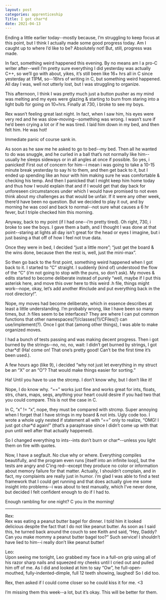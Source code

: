 ```yaml
---
layout: post 
categories: apprenticeship
Title: I got char*d
date: 2021-04-13
---
```


Ending a little earlier today--mostly because, I’m struggling to keep focus at this point, but I think I actually made some good progress today.  Am I caught up to where I’d like to be?  Absolutely not!  But, still, progress was made.

In fact, something weird happened this evening.  By no means am I a pro-C writer after--well I’m pretty sure everything I did yesterday was actually C++, so we’ll go with about, yikes, it’s still been like 16+ hrs all in C since yesterday at 11PM, so--16hrs of writing in C, but something weird happened.  All day I was, well not utterly lost, but I was struggling to organize. 

This afternoon, I think I was pretty much just a button pusher as my mind was melting and my eyes were glazing & starting to burn from staring into a light bulb for going on 10+hrs.  Finally at 730, i broke to see my boys.  

Rex wasn’t feeling great last night.  In fact, when I saw him, his eyes were very red and he was slow-moving--something was wrong.  I wasn’t sure if he’d been crying a lot or if he was tired.  I laid him down in my bed, and then felt him.  He was hot!  

Immediate panic of course sank in.

As soon as he saw me he asked to go to bed--my bed.  Then all he wanted to do was snuggle, and he curled in a ball that’s not normally like him--usually he sleeps sideways or in all angles at once if possible.  So yes, i panicked!  First out of concern for him--i mean i was going to take a 10-15 minute break yesterday to say hi to them, and then get back to it, but I ended up spending like an hour with him making sure he was comfortable & checking his temp.  And then I panicked that I might keep him home today and thus how I would explain that and if I would get that day back for unforeseen circumstances under which I would have promised to not even think about my challenges as that would be unfair.  If it were any other week, there’d have been no question.  But we decided to play it out, and by morning he was cool and back to normal--not sure what causes a 6 hr fever, but I triple checked him this morning.

Anyway, back to my point (if I had one--i’m pretty tired).  Oh right, 730, i broke to see the boys.  I gave them a bath, and I thought I was done at that point--staring at lights all day isn’t great for the head or eyes I imagine, but i just basing a that off of how I feel not true data.  

Once they were in bed, I decided “just a little more”; “just get the board & the wins done, because then the rest is, well, just the mini-max”.

So then go back to the first point, something weird happened when I got back to it.  I started to “C” straight.  I suddenly (kind of) understood the flow of the “C” (i’m not going to stop with the puns, so don’t ask).  My moves & edits started to become deliberate instead of purely “well, maybe if I put this asterisk here, and move this over here to this weird .h file, things might work--nope, okay, let’s add another #include and put everything back in the root directory!”.  

Nope, my moves had become deliberate, which in essence describes at least a little understanding.  I’m probably wrong, like I have been so many times, but .h files seem to be interfaces?  They are where I can put common functions that other namespaces(?)/classes(?)/CFiles(!) can use/implement(?).  Once I got that (among other things), I was able to make organized moves.  

I had a bunch of tests passing and was making decent progress.  Then i got burned by the strings--no, no, no, wait: I didn’t get burned by strings, I got char*d! (Ha! come on! That one’s pretty good!  Can’t be the first time it’s been used.).

A few hours ago (like 9), i decided “why not just let everything in my struct be an “X” or an “O”?  That would make things easier for sorting.”  

Ha!  Until you have to use the strcmp.  I don’t know why, but I don’t like it!  

Nope, I do know why.  “==” works just fine and works great for ints, floats, strs, chars, maps, seqs, anything your heart could desire if you had two that you could compare.  This is not the case in C.

In C, “x” != “x”, nope, they must be compared with strcmp.  Super annoying when I forget that I have strings in my board & not ints.  Ugly code too.  I wrote a whole ugly nested if statement all with “==” only to realize, “OMG!  I just got char*d again!”  (that’s a paraphrase since I didn’t come up with that pun until well after that actually happened).

So I changed everything to ints--ints don’t burn or char*--unless you light them on fire with quotes.  

Now, I have a segfault.  No clue why or where.  Everything compiles beautifully, and the program even runs [itself into an infinite loop], but the tests are angry and C’ing red--except they produce no color or information about memory failure for that matter.  Actually, I shouldn’t complain, and in fact, my complaints are really just in humor.  i’m glad I was able to find a test framework that I could get running and that does actually give me some insight into problems--i was about to test manually, which I’ve never done, but decided I felt confident enough to do if I had to.

Enough rambling for one night?  C you in the morning!


***

Rex:  
Rex was eating a peanut butter bagel for dinner.  I told him it looked delicious despite the fact that I do not like peanut butter.  As soon as I said this, he turned back around the couch to see Keith and said, “Hey, Daddy?  Can you make mommy a peanut butter bagel too?”  Such service!  I shouldn’t have lied to him--i really don’t like peanut butter!

Leo:  
Upon seeing me tonight, Leo grabbed my face in a full-on grip using all of his razor sharp nails and squeezed my cheeks until I cried out and pulled him off of me.  As I did and looked at him to say “Ow”, he full-open-mouthed, fully-indented-dimple, full 12 teeth showing, laughed!  So I did too.  

Rex, then asked if I could come closer so he could kiss it for me.  <3

I’m missing them this week--a lot, but it’s okay.  This will be better for them.  
